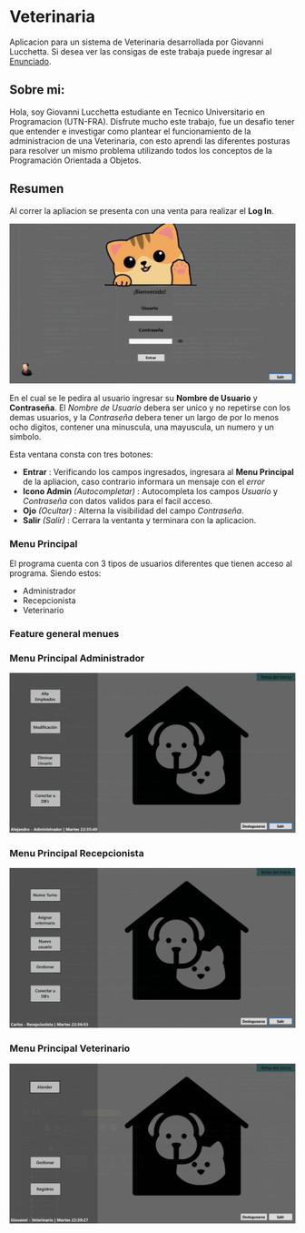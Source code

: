 # **Veterinaria**

Aplicacion para un sistema de Veterinaria desarrollada por Giovanni Lucchetta. Si desea ver las consigas de este trabaja puede ingresar al [Enunciado](https://docs.google.com/document/d/1goHCF5AzQE_yP2rqEd3bpyyg3FjWshRw0BmN7tP6upo/edit?usp=sharing).

## Sobre mi:
Hola, soy Giovanni Lucchetta estudiante en Tecnico Universitario en Programacion (UTN-FRA). Disfrute mucho este trabajo, fue un desafio tener que entender e investigar como plantear el funcionamiento de la administracion de una Veterinaria, con esto aprendi las diferentes posturas para resolver un mismo problema utilizando todos los conceptos de la Programación Orientada a Objetos.

## **Resumen**
Al correr la apliacion se presenta con una venta para realizar el **Log In**. 

![](ImagenesReadme/login.png)

En el cual se le pedira al usuario ingresar su **Nombre de Usuario** y **Contraseña**. El _Nombre de Usuario_ debera ser unico y no repetirse con los demas usuarios, y la _Contraseña_ debera tener un largo de por lo menos ocho digitos, contener una minuscula, una mayuscula, un numero y un simbolo.

Esta ventana consta con tres botones:
* **Entrar** : Verificando los campos ingresados, ingresara al **Menu Principal** de la apliacion, caso contrario informara un mensaje con el _error_
* **Icono Admin** _(Autocompletar)_ : Autocompleta los campos _Usuario_ y _Contraseña_ con datos validos para el facil acceso.
* **Ojo** _(Ocultar)_ : Alterna la visibilidad del campo _Contraseña_.
* **Salir** _(Salir)_ : Cerrara la ventanta y terminara con la aplicacion.

### **Menu Principal**
El programa cuenta con 3 tipos de usuarios diferentes que tienen acceso al programa.
Siendo estos:

* Administrador
* Recepcionista
* Veterinario

### **Feature general menues**


### **Menu Principal Administrador**
![](ImagenesReadme/MenuAdministrador.png)
### **Menu Principal Recepcionista**
![](ImagenesReadme/MenuRecepcionista.png)
### **Menu Principal Veterinario**
![](ImagenesReadme/MenuVeterinario.png)




